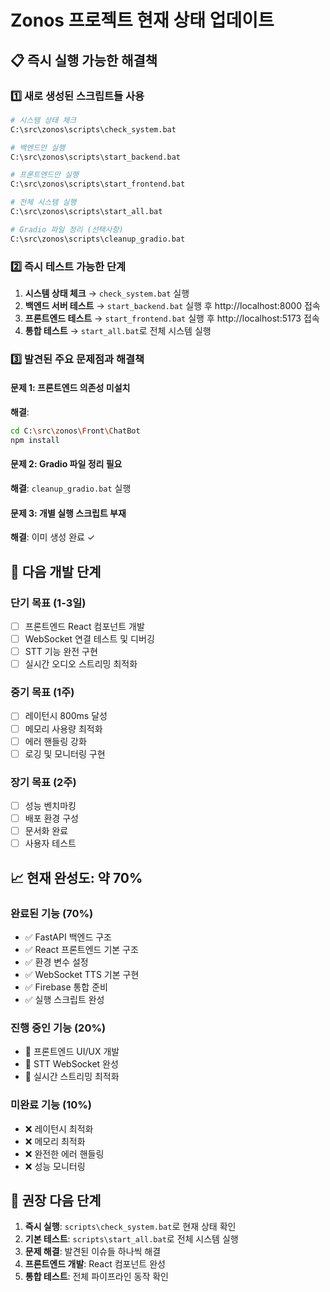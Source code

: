 # Zonos 프로젝트 현재 상태 업데이트

## 📋 즉시 실행 가능한 해결책

### 1️⃣ 새로 생성된 스크립트들 사용
```bash
# 시스템 상태 체크
C:\src\zonos\scripts\check_system.bat

# 백엔드만 실행
C:\src\zonos\scripts\start_backend.bat

# 프론트엔드만 실행  
C:\src\zonos\scripts\start_frontend.bat

# 전체 시스템 실행
C:\src\zonos\scripts\start_all.bat

# Gradio 파일 정리 (선택사항)
C:\src\zonos\scripts\cleanup_gradio.bat
```

### 2️⃣ 즉시 테스트 가능한 단계
1. **시스템 상태 체크** → `check_system.bat` 실행
2. **백엔드 서버 테스트** → `start_backend.bat` 실행 후 http://localhost:8000 접속
3. **프론트엔드 테스트** → `start_frontend.bat` 실행 후 http://localhost:5173 접속
4. **통합 테스트** → `start_all.bat`로 전체 시스템 실행

### 3️⃣ 발견된 주요 문제점과 해결책

#### 문제 1: 프론트엔드 의존성 미설치
**해결**: 
```bash
cd C:\src\zonos\Front\ChatBot
npm install
```

#### 문제 2: Gradio 파일 정리 필요  
**해결**: `cleanup_gradio.bat` 실행

#### 문제 3: 개별 실행 스크립트 부재
**해결**: 이미 생성 완료 ✓

## 🎯 다음 개발 단계

### 단기 목표 (1-3일)
- [ ] 프론트엔드 React 컴포넌트 개발
- [ ] WebSocket 연결 테스트 및 디버깅  
- [ ] STT 기능 완전 구현
- [ ] 실시간 오디오 스트리밍 최적화

### 중기 목표 (1주)
- [ ] 레이턴시 800ms 달성
- [ ] 메모리 사용량 최적화
- [ ] 에러 핸들링 강화
- [ ] 로깅 및 모니터링 구현

### 장기 목표 (2주)
- [ ] 성능 벤치마킹
- [ ] 배포 환경 구성
- [ ] 문서화 완료
- [ ] 사용자 테스트

## 📈 현재 완성도: 약 70%

### 완료된 기능 (70%)
- ✅ FastAPI 백엔드 구조
- ✅ React 프론트엔드 기본 구조  
- ✅ 환경 변수 설정
- ✅ WebSocket TTS 기본 구현
- ✅ Firebase 통합 준비
- ✅ 실행 스크립트 완성

### 진행 중인 기능 (20%)
- 🚧 프론트엔드 UI/UX 개발
- 🚧 STT WebSocket 완성
- 🚧 실시간 스트리밍 최적화

### 미완료 기능 (10%)  
- ❌ 레이턴시 최적화
- ❌ 메모리 최적화
- ❌ 완전한 에러 핸들링
- ❌ 성능 모니터링

## 🚀 권장 다음 단계

1. **즉시 실행**: `scripts\check_system.bat`로 현재 상태 확인
2. **기본 테스트**: `scripts\start_all.bat`로 전체 시스템 실행
3. **문제 해결**: 발견된 이슈들 하나씩 해결
4. **프론트엔드 개발**: React 컴포넌트 완성
5. **통합 테스트**: 전체 파이프라인 동작 확인
